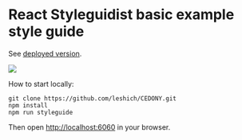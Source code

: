 # React Styleguidist basic example style guide

See [deployed version](https://leshich.github.io/CEDONY/).

![](http://wow.sapegin.me/3q0F1Y1P321k/Image%202016-04-12%20at%207.25.03%20PM.png)

How to start locally:

```
git clone https://github.com/leshich/CEDONY.git
npm install
npm run styleguide
```

Then open [http://localhost:6060](http://localhost:6060) in your browser.
